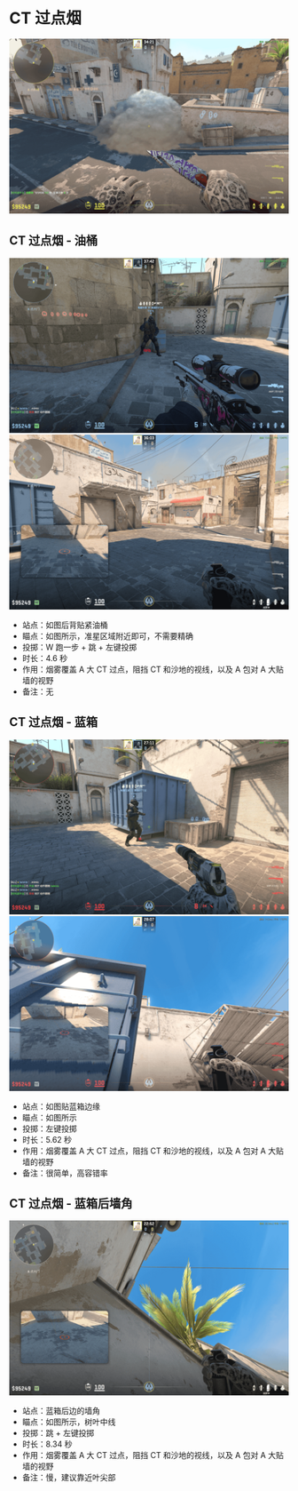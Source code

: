 # CT 过点烟

![CT 过点烟 - 效果示意图](../../../../images/炙热沙城/CT过点烟-效果.png)

## CT 过点烟 - 油桶

![CT 过点烟 - 油桶 - 站位](../../../../images/炙热沙城/站位-CT过点烟-油桶.png)
![CT 过点烟 - 油桶 - 瞄点](../../../../images/炙热沙城/CT过点烟-油桶-瞄点.png)

- 站点：如图后背贴紧油桶
- 瞄点：如图所示，准星区域附近即可，不需要精确
- 投掷：W 跑一步 + 跳 + 左键投掷
- 时长：4.6 秒
- 作用：烟雾覆盖 A 大 CT 过点，阻挡 CT 和沙地的视线，以及 A 包对 A 大贴墙的视野
- 备注：无

## CT 过点烟 - 蓝箱

![CT 过点烟 - 蓝箱 - 站位](../../../../images/炙热沙城/站位-CT过点烟-蓝箱.png)
![CT 过点烟 - 蓝箱 - 瞄点](../../../../images/炙热沙城/CT过点烟-蓝箱-瞄点.png)

- 站点：如图贴蓝箱边缘
- 瞄点：如图所示
- 投掷：左键投掷
- 时长：5.62 秒
- 作用：烟雾覆盖 A 大 CT 过点，阻挡 CT 和沙地的视线，以及 A 包对 A 大贴墙的视野
- 备注：很简单，高容错率

## CT 过点烟 - 蓝箱后墙角

![CT 过点烟 - 蓝箱后墙角 - 瞄点](../../../../images/炙热沙城/CT过点烟-蓝箱后墙角-瞄点.png)

- 站点：蓝箱后边的墙角
- 瞄点：如图所示，树叶中线
- 投掷：跳 + 左键投掷
- 时长：8.34 秒
- 作用：烟雾覆盖 A 大 CT 过点，阻挡 CT 和沙地的视线，以及 A 包对 A 大贴墙的视野
- 备注：慢，建议靠近叶尖部
